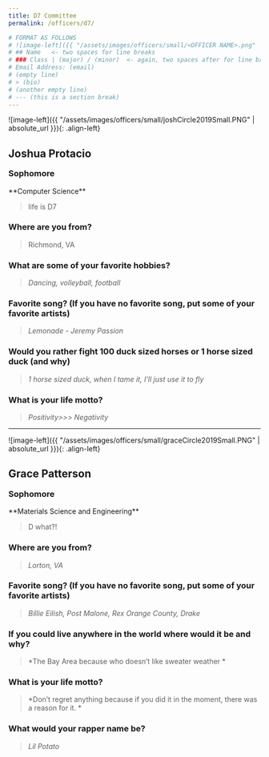```yaml
---
title: D7 Committee
permalink: /officers/d7/

# FORMAT AS FOLLOWS
# ![image-left]({{ "/assets/images/officers/small/<OFFICER NAME>.png" | absolute_url }}){: .align-left}
# ## Name   <- two spaces for line breaks
# ### Class | (major) / (minor)  <- again, two spaces after for line breaks
# Email Address: (email)
# (empty line)
# > (bio)
# (another empty line)
# --- (this is a section break)
---
```


![image-left]({{ "/assets/images/officers/small/joshCircle2019Small.PNG" | absolute_url }}){: .align-left}
## Joshua Protacio
<p style="margin-bottom: 0.45em; padding: 0">
<a href="https://www.instagram.com/joshmprotacio/" style="margin: 0; padding: 0"><i class="fa fa-2x fa-fw fa-instagram" style="color: #494e48"></i></a>
<a href="mailto:joshp28@vt.edu" style="margin: 0; padding: 0"><i class="fa fa-2x fa-fw fa-envelope" style="color: #494e48"></i></a></p>
<h3 style="margin-top: 0">Sophomore</h3>
**Computer Science**  

> life is D7

### **Where are you from?**

> Richmond, VA


### **What are some of your favorite hobbies?**

> *Dancing, volleyball, football*

### **Favorite song? (If you have no favorite song, put some of your favorite artists)**

> *Lemonade - Jeremy Passion*

### **Would you rather fight 100 duck sized horses or 1 horse sized duck (and why)**

> *1 horse sized duck, when I tame it, I’ll just use it to fly*

### **What is your life motto?**

> *Positivity>>> Negativity*

---

![image-left]({{ "/assets/images/officers/small/graceCircle2019Small.PNG" | absolute_url }}){: .align-left}
## Grace Patterson
<p style="margin-bottom: 0.45em; padding: 0">
<a href="https://www.instagram.com/gpattrson/" style="margin: 0; padding: 0"><i class="fa fa-2x fa-fw fa-instagram" style="color: #494e48"></i></a>
<a href="mailto:gkpatterson@vt.edu" style="margin: 0; padding: 0"><i class="fa fa-2x fa-fw fa-envelope" style="color: #494e48"></i></a></p>
<h3 style="margin-top: 0">Sophomore</h3>
**Materials Science and Engineering**  

> D what?!

### **Where are you from?**
>*Lorton, VA*

### **Favorite song? (If you have no favorite song, put some of your favorite artists)**

> *Billie Eilish, Post Malone, Rex Orange County, Drake*

### **If you could live anywhere in the world where would it be and why?**

> *The Bay Area because who doesn’t like sweater weather *

### **What is your life motto?**

> *Don’t regret anything because if you did it in the moment, there was a reason for it.  *

### **What would your rapper name be?**

> *Lil Potato*

